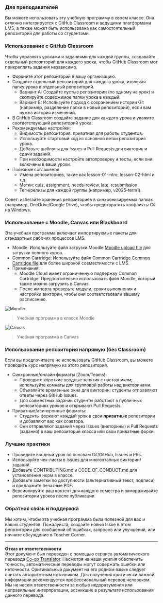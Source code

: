 <!--
CO_OP_TRANSLATOR_METADATA:
{
  "original_hash": "71009af209f81cc01a1f2d324200375f",
  "translation_date": "2025-10-03T08:32:07+00:00",
  "source_file": "for-teachers.md",
  "language_code": "ru"
}
-->
### Для преподавателей

Вы можете использовать эту учебную программу в своем классе. Она отлично интегрируется с GitHub Classroom и ведущими платформами LMS, а также может быть использована как самостоятельный репозиторий для работы со студентами.

### Использование с GitHub Classroom

Чтобы управлять уроками и заданиями для каждой группы, создавайте отдельный репозиторий для каждого урока, чтобы GitHub Classroom мог прикреплять задания независимо.

- Форкните этот репозиторий в вашу организацию.
- Создайте отдельный репозиторий для каждого урока, извлекая папку урока в отдельный репозиторий.
  - Вариант A: Создайте пустые репозитории (по одному на урок) и скопируйте содержимое папки урока в каждый.
  - Вариант B: Используйте подход с сохранением истории Git (например, разделение папки в новый репозиторий), если вам нужна история изменений.
- В GitHub Classroom создайте задание для каждого урока и укажите соответствующий репозиторий урока.
- Рекомендуемые настройки:
  - Видимость репозитория: приватная для работы студентов.
  - Используйте стартовый код из основной ветки репозитория урока.
  - Добавьте шаблоны для Issues и Pull Requests для викторин и сдачи заданий.
  - При необходимости настройте автопроверку и тесты, если они включены в ваши уроки.
- Полезные соглашения:
  - Имена репозиториев, такие как lesson-01-intro, lesson-02-html и т.д.
  - Метки: quiz, assignment, needs-review, late, resubmission.
  - Теги/релизы для каждой группы (например, v2025-term1).

Совет: избегайте хранения репозиториев в синхронизируемых папках (например, OneDrive/Google Drive), чтобы предотвратить конфликты Git на Windows.

### Использование с Moodle, Canvas или Blackboard

Эта учебная программа включает импортируемые пакеты для стандартных рабочих процессов LMS.

- Moodle: Используйте файл загрузки Moodle [Moodle upload file](../../../../../../../teaching-files/webdev-moodle.mbz) для загрузки полного курса.
- Common Cartridge: Используйте файл Common Cartridge [Common Cartridge file](../../../../../../../teaching-files/webdev-common-cartridge.imscc) для более широкой совместимости с LMS.
- Примечания:
  - Moodle Cloud имеет ограниченную поддержку Common Cartridge. Предпочтительно использовать файл Moodle, который также можно загрузить в Canvas.
  - После импорта проверьте модули, сроки выполнения и настройки викторин, чтобы они соответствовали вашему расписанию.

![Moodle](../../translated_images/moodle.94eb93d714a50cb2c97435b408017dee224348b61bc86203ffd43a4f4e57b95f.ru.png)
> Учебная программа в классе Moodle

![Canvas](../../translated_images/canvas.fbd605ff8e5b8aff567d398528ce113db304446b90b9cad55c654de3fdfcda34.ru.png)
> Учебная программа в Canvas

### Использование репозитория напрямую (без Classroom)

Если вы предпочитаете не использовать GitHub Classroom, вы можете проводить курс напрямую из этого репозитория.

- Синхронные/онлайн форматы (Zoom/Teams):
  - Проводите короткие вводные занятия с наставником; используйте комнаты для групповой работы над викторинами.
  - Объявляйте временные окна для викторин; студенты отправляют ответы через GitHub Issues.
  - Для совместных заданий студенты работают в публичных репозиториях уроков и открывают Pull Requests.
- Приватные/асинхронные форматы:
  - Студенты форкают каждый урок в свои **приватные** репозитории и добавляют вас как соавтора.
  - Они отправляют задания через Issues (викторины) и Pull Requests (задания) в ваш репозиторий класса или свои приватные форки.

### Лучшие практики

- Проведите вводный урок по основам Git/GitHub, Issues и PRs.
- Используйте чек-листы в Issues для многоэтапных викторин/заданий.
- Добавьте CONTRIBUTING.md и CODE_OF_CONDUCT.md для установления норм в классе.
- Добавьте заметки по доступности (альтернативный текст, подписи) и предложите печатные PDF.
- Версионируйте ваш контент для каждого семестра и замораживайте репозитории уроков после публикации.

### Обратная связь и поддержка

Мы хотим, чтобы эта учебная программа была полезной для вас и ваших студентов. Пожалуйста, создайте новый Issue в этом репозитории для сообщений об ошибках, запросов или улучшений, или начните обсуждение в Teacher Corner.

---

**Отказ от ответственности**:  
Этот документ был переведен с помощью сервиса автоматического перевода [Co-op Translator](https://github.com/Azure/co-op-translator). Несмотря на наши усилия обеспечить точность, автоматические переводы могут содержать ошибки или неточности. Оригинальный документ на его родном языке следует считать авторитетным источником. Для получения критически важной информации рекомендуется профессиональный перевод человеком. Мы не несем ответственности за любые недоразумения или неправильные интерпретации, возникшие в результате использования данного перевода.